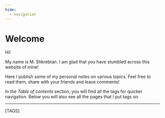 ```yaml
---
hide:
  - navigation
---
```


# Welcome

Hi!

My name is M. Shkrebtan. I am glad that you have stumbled across this website of
mine!

Here I publish some of my personal notes on various topics. Feel free to read
them, share with your friends and leave comments!

In the *Table of contents* section, you will find all the tags for quicker
navigation. Below you will also see all the pages that I put tags on.

---

[TAGS]
